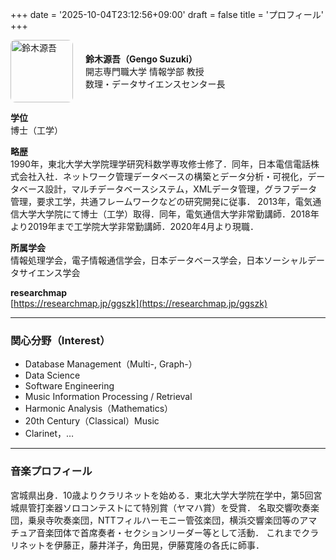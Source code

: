 +++
date = '2025-10-04T23:12:56+09:00'
draft = false
title = 'プロフィール'
+++
<div style="display: flex; align-items: center; gap: 20px;">
  <img src="/images/ggszk.jpg" alt="鈴木源吾" width="100" style="border-radius: 8px;">
  <div>
    <strong>鈴木源吾（Gengo Suzuki）</strong><br>
    開志専門職大学 情報学部 教授<br>
    数理・データサイエンスセンター長<br>
  </div>
</div>

**学位**  
博士（工学）

**略歴**  
1990年，東北大学大学院理学研究科数学専攻修士修了．同年，日本電信電話株式会社入社．ネットワーク管理データベースの構築とデータ分析・可視化，データベース設計，マルチデータベースシステム，XMLデータ管理，グラフデータ管理，要求工学，共通フレームワークなどの研究開発に従事．  2013年，電気通信大学大学院にて博士（工学）取得．同年，電気通信大学非常勤講師．2018年より2019年まで工学院大学非常勤講師．2020年4月より現職．

**所属学会**  
情報処理学会，電子情報通信学会，日本データベース学会，日本ソーシャルデータサイエンス学会

**researchmap**  
[https://researchmap.jp/ggszk](https://researchmap.jp/ggszk)

---
### 関心分野（Interest）

- Database Management（Multi-, Graph-）
- Data Science  
- Software Engineering  
- Music Information Processing / Retrieval  
- Harmonic Analysis（Mathematics）  
- 20th Century（Classical）Music  
- Clarinet，…

---
### 音楽プロフィール

宮城県出身．10歳よりクラリネットを始める．東北大学大学院在学中，第5回宮城県管打楽器ソロコンテストにて特別賞（ヤマハ賞）を受賞．
名取交響吹奏楽団，乗泉寺吹奏楽団，NTTフィルハーモニー管弦楽団，横浜交響楽団等のアマチュア音楽団体で首席奏者・セクションリーダー等として活動． 
これまでクラリネットを伊藤正，藤井洋子，角田晃，伊藤寛隆の各氏に師事．
